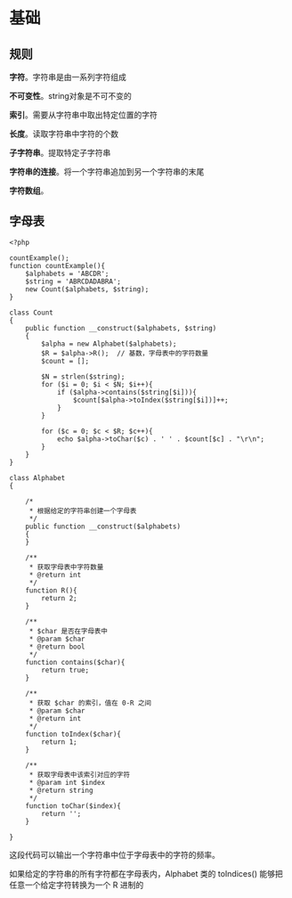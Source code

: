 # 基础

## 规则

**字符**。字符串是由一系列字符组成

**不可变性**。string对象是不可不变的

**索引**。需要从字符串中取出特定位置的字符

**长度**。读取字符串中字符的个数

**子字符串**。提取特定子字符串

**字符串的连接**。将一个字符串追加到另一个字符串的末尾

**字符数组**。

## 字母表

```
<?php

countExample();
function countExample(){
    $alphabets = 'ABCDR';
    $string = 'ABRCDADABRA';
    new Count($alphabets, $string);
}

class Count
{
    public function __construct($alphabets, $string)
    {
        $alpha = new Alphabet($alphabets);
        $R = $alpha->R();  // 基数，字母表中的字符数量
        $count = [];

        $N = strlen($string);
        for ($i = 0; $i < $N; $i++){
            if ($alpha->contains($string[$i])){
                $count[$alpha->toIndex($string[$i])]++;
            }
        }

        for ($c = 0; $c < $R; $c++){
            echo $alpha->toChar($c) . ' ' . $count[$c] . "\r\n";
        }
    }
}

class Alphabet
{

    /*
     * 根据给定的字符串创建一个字母表
     */
    public function __construct($alphabets)
    {
    }

    /**
     * 获取字母表中字符数量
     * @return int
     */
    function R(){
        return 2;
    }

    /**
     * $char 是否在字母表中
     * @param $char
     * @return bool
     */
    function contains($char){
        return true;
    }

    /**
     * 获取 $char 的索引，值在 0-R 之间
     * @param $char
     * @return int
     */
    function toIndex($char){
        return 1;
    }

    /**
     * 获取字母表中该索引对应的字符
     * @param int $index
     * @return string
     */
    function toChar($index){
        return '';
    }

}
```

这段代码可以输出一个字符串中位于字母表中的字符的频率。

如果给定的字符串的所有字符都在字母表内，Alphabet 类的 toIndices() 能够把任意一个给定字符转换为一个 R 进制的